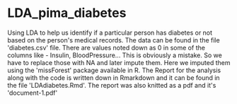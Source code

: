 # LDA_pima_diabetes
Using LDA to help us identify if a particular person has diabetes or not based on the person's medical records.
The data can be found in the file 'diabetes.csv' file.
There are values noted down as 0 in some of the columns like - Insulin, BloodPressure... This  is obviously a mistake. So we have to replace those with NA and later impute them. Here we imputed them using the 'missForest' package available in R.
The Report for the analysis along with the code is written down in Rmarkdown and it can be found in the file 'LDAdiabetes.Rmd'. The report was also knitted as a pdf and it's 'document-1.pdf' 
